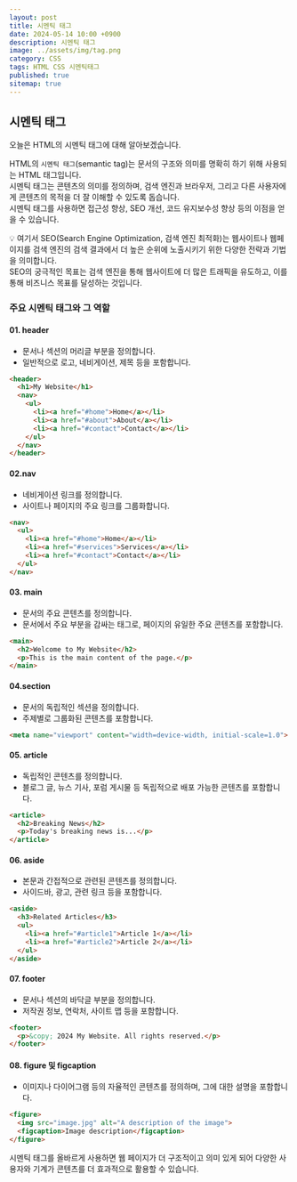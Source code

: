 ```yaml
---
layout: post
title: 시멘틱 태그
date: 2024-05-14 10:00 +0900
description: 시멘틱 태그
image: ../assets/img/tag.png
category: CSS
tags: HTML CSS 시멘틱태그
published: true
sitemap: true
---
```


## 시멘틱 태그
오늘은 HTML의 시멘틱 태그에 대해 알아보겠습니다.


HTML의 `시멘틱 태그`(semantic tag)는 문서의 구조와 의미를 명확히 하기 위해 사용되는 HTML 태그입니다.<br>
시멘틱 태그는 콘텐츠의 의미를 정의하며, 검색 엔진과 브라우저, 그리고 다른 사용자에게 콘텐츠의 목적을 더 잘 이해할 수 있도록 돕습니다.<br>
시멘틱 태그를 사용하면 접근성 향상, SEO 개선, 코드 유지보수성 향상 등의 이점을 얻을 수 있습니다.<br>

💡 여기서 SEO(Search Engine Optimization, 검색 엔진 최적화)는 웹사이트나 웹페이지를 검색 엔진의 검색 결과에서 더 높은 순위에 노출시키기 위한 다양한 전략과 기법을 의미합니다.<br>
SEO의 궁극적인 목표는 검색 엔진을 통해 웹사이트에 더 많은 트래픽을 유도하고, 이를 통해 비즈니스 목표를 달성하는 것입니다.<br>

### 주요 시멘틱 태그와 그 역할

#### 01. header
- 문서나 섹션의 머리글 부분을 정의합니다.
- 일반적으로 로고, 네비게이션, 제목 등을 포함합니다.

````html
<header>
  <h1>My Website</h1>
  <nav>
    <ul>
      <li><a href="#home">Home</a></li>
      <li><a href="#about">About</a></li>
      <li><a href="#contact">Contact</a></li>
    </ul>
  </nav>
</header>
````

#### 02.nav
- 네비게이션 링크를 정의합니다.
- 사이트나 페이지의 주요 링크를 그룹화합니다.

````html
<nav>
  <ul>
    <li><a href="#home">Home</a></li>
    <li><a href="#services">Services</a></li>
    <li><a href="#contact">Contact</a></li>
  </ul>
</nav>
````
#### 03. main
- 문서의 주요 콘텐츠를 정의합니다.
- 문서에서 주요 부분을 감싸는 태그로, 페이지의 유일한 주요 콘텐츠를 포함합니다.

````html
<main>
  <h2>Welcome to My Website</h2>
  <p>This is the main content of the page.</p>
</main>
````

#### 04.section
- 문서의 독립적인 섹션을 정의합니다.
- 주제별로 그룹화된 콘텐츠를 포함합니다.

````html
<meta name="viewport" content="width=device-width, initial-scale=1.0">
````
#### 05. article
- 독립적인 콘텐츠를 정의합니다.
- 블로그 글, 뉴스 기사, 포럼 게시물 등 독립적으로 배포 가능한 콘텐츠를 포함합니다.

````html
<article>
  <h2>Breaking News</h2>
  <p>Today's breaking news is...</p>
</article>
````
#### 06. aside
- 본문과 간접적으로 관련된 콘텐츠를 정의합니다.
- 사이드바, 광고, 관련 링크 등을 포함합니다.

````html
<aside>
  <h3>Related Articles</h3>
  <ul>
    <li><a href="#article1">Article 1</a></li>
    <li><a href="#article2">Article 2</a></li>
  </ul>
</aside>
````
#### 07. footer
- 문서나 섹션의 바닥글 부분을 정의합니다.
- 저작권 정보, 연락처, 사이트 맵 등을 포함합니다.

````html
<footer>
  <p>&copy; 2024 My Website. All rights reserved.</p>
</footer>
````

#### 08. figure 및 figcaption
- 이미지나 다이어그램 등의 자율적인 콘텐츠를 정의하며, 그에 대한 설명을 포함합니다.

````html
<figure>
  <img src="image.jpg" alt="A description of the image">
  <figcaption>Image description</figcaption>
</figure>
````

시멘틱 태그를 올바르게 사용하면 웹 페이지가 더 구조적이고 의미 있게 되어 다양한 사용자와 기계가 콘텐츠를 더 효과적으로 활용할 수 있습니다.
